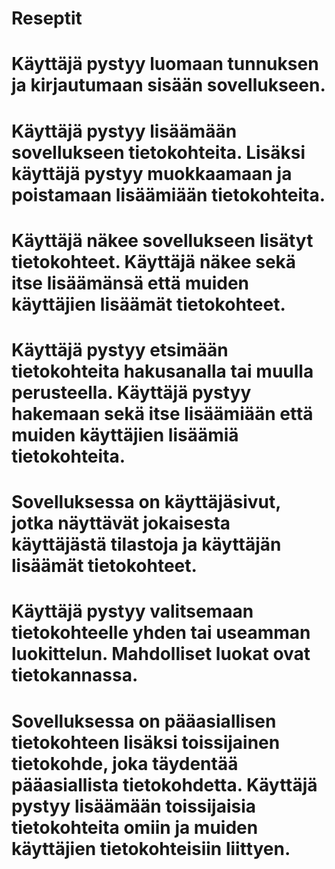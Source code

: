 # Reseptit

# Käyttäjä pystyy luomaan tunnuksen ja kirjautumaan sisään sovellukseen.
# Käyttäjä pystyy lisäämään sovellukseen tietokohteita. Lisäksi käyttäjä pystyy muokkaamaan ja poistamaan lisäämiään tietokohteita.
# Käyttäjä näkee sovellukseen lisätyt tietokohteet. Käyttäjä näkee sekä itse lisäämänsä että muiden käyttäjien lisäämät tietokohteet.
# Käyttäjä pystyy etsimään tietokohteita hakusanalla tai muulla perusteella. Käyttäjä pystyy hakemaan sekä itse lisäämiään että muiden käyttäjien lisäämiä tietokohteita.
# Sovelluksessa on käyttäjäsivut, jotka näyttävät jokaisesta käyttäjästä tilastoja ja käyttäjän lisäämät tietokohteet.
# Käyttäjä pystyy valitsemaan tietokohteelle yhden tai useamman luokittelun. Mahdolliset luokat ovat tietokannassa.
# Sovelluksessa on pääasiallisen tietokohteen lisäksi toissijainen tietokohde, joka täydentää pääasiallista tietokohdetta. Käyttäjä pystyy lisäämään toissijaisia tietokohteita omiin ja muiden käyttäjien tietokohteisiin liittyen.
